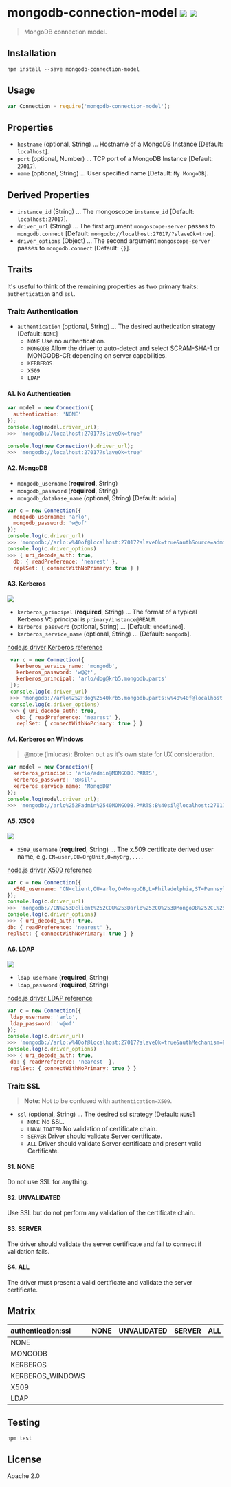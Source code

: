 # mongodb-connection-model [![][travis_img]][travis_url] [![][npm_img]][npm_url]

> MongoDB connection model.


## Installation

```
npm install --save mongodb-connection-model
```

## Usage

```javascript
var Connection = require('mongodb-connection-model');
```

## Properties

- `hostname` (optional, String) ... Hostname of a MongoDB Instance [Default: `localhost`].
- `port` (optional, Number) ... TCP port of a MongoDB Instance [Default: `27017`].
- `name` (optional, String) ... User specified name [Default: `My MongoDB`].

## Derived Properties

- `instance_id` (String) ... The mongoscope `instance_id` [Default: `localhost:27017`].
- `driver_url` (String) ... The first argument `mongoscope-server` passes to `mongodb.connect` [Default: `mongodb://localhost:27017/?slaveOk=true`].
- `driver_options` (Object) ... The second argument `mongoscope-server` passes to `mongodb.connect` [Default: `{}`].


## Traits

It's useful to think of the remaining properties as two primary traits: `authentication` and `ssl`.

### Trait: Authentication

- `authentication` (optional, String) ... The desired authetication strategy [Default: `NONE`]
  - `NONE` Use no authentication.
  - `MONGODB` Allow the driver to auto-detect and select SCRAM-SHA-1 or MONGODB-CR depending on server capabilities.
  - `KERBEROS`
  - `X509`
  - `LDAP`

<h4 id="authentication-none">A1. No Authentication</h4>

```javascript
var model = new Connection({
  authentication: 'NONE'
});
console.log(model.driver_url);
>>> 'mongodb://localhost:27017?slaveOk=true'

console.log(new Connection().driver_url);
>>> 'mongodb://localhost:27017?slaveOk=true'
```

#### A2. MongoDB

- `mongodb_username` (**required**, String)
- `mongodb_password` (**required**, String)
- `mongodb_database_name` (optional, String) [Default: `admin`]

```javascript
var c = new Connection({
  mongodb_username: 'arlo',
  mongodb_password: 'w@of'
});
console.log(c.driver_url)
>>> 'mongodb://arlo:w%40of@localhost:27017?slaveOk=true&authSource=admin'
console.log(c.driver_options)
>>> { uri_decode_auth: true,
  db: { readPreference: 'nearest' },
  replSet: { connectWithNoPrimary: true } }
```

#### A3. Kerberos

![][enterprise_img]

- `kerberos_principal` (**required**, String) ... The format of a typical Kerberos V5 principal is `primary/instance@REALM`.
- `kerberos_password` (optional, String) ... [Default: `undefined`].
- `kerberos_service_name` (optional, String) ... [Default: `mongodb`].

[node.js driver Kerberos reference](http://bit.ly/mongodb-node-driver-kerberos)

```javascript
 var c = new Connection({
   kerberos_service_name: 'mongodb',
   kerberos_password: 'w@@f',
   kerberos_principal: 'arlo/dog@krb5.mongodb.parts'
 });
 console.log(c.driver_url)
 >>> 'mongodb://arlo%252Fdog%2540krb5.mongodb.parts:w%40%40f@localhost:27017/kerberos?slaveOk=true&gssapiServiceName=mongodb&authMechanism=GSSAPI'
 console.log(c.driver_options)
 >>> { uri_decode_auth: true,
   db: { readPreference: 'nearest' },
   replSet: { connectWithNoPrimary: true } }
```

#### A4. Kerberos on Windows

> @note (imlucas): Broken out as it's own state for UX consideration.

```javascript
var model = new Connection({
  kerberos_principal: 'arlo/admin@MONGODB.PARTS',
  kerberos_password: 'B@sil',
  kerberos_service_name: 'MongoDB'
});
console.log(model.driver_url);
>>> 'mongodb://arlo%252Fadmin%2540MONGODB.PARTS:B%40sil@localhost:27017/kerberos?slaveOk=true&gssapiServiceName=MongoDB&authMechanism=GSSAPI'
```

#### A5. X509

![][enterprise_img]

- `x509_username` (**required**, String) ... The x.509 certificate derived user name, e.g. `CN=user,OU=OrgUnit,O=myOrg,...`.

[node.js driver X509 reference](http://bit.ly/mongodb-node-driver-x509)

```javascript
var c = new Connection({
  x509_username: 'CN=client,OU=arlo,O=MongoDB,L=Philadelphia,ST=Pennsylvania,C=US'
});
console.log(c.driver_url)
>>> 'mongodb://CN%253Dclient%252COU%253Darlo%252CO%253DMongoDB%252CL%253DPhiladelphia%252CST%253DPennsylvania%252CC%253DUS@localhost:27017?slaveOk=true&authMechanism=MONGODB-X509'
console.log(c.driver_options)
>>> { uri_decode_auth: true,
db: { readPreference: 'nearest' },
replSet: { connectWithNoPrimary: true } }
```


#### A6. LDAP

![][enterprise_img]

- `ldap_username` (**required**, String)
- `ldap_password` (**required**, String)

[node.js driver LDAP reference](http://bit.ly/mongodb-node-driver-ldap)

```javascript
var c = new Connection({
 ldap_username: 'arlo',
 ldap_password: 'w@of'
});
console.log(c.driver_url)
>>> 'mongodb://arlo:w%40of@localhost:27017?slaveOk=true&authMechanism=PLAIN'
console.log(c.driver_options)
>>> { uri_decode_auth: true,
 db: { readPreference: 'nearest' },
 replSet: { connectWithNoPrimary: true } }
```

### Trait: SSL

> **Note**: Not to be confused with `authentication=X509`.

- `ssl` (optional, String) ... The desired ssl strategy [Default: `NONE`]
  - `NONE` No SSL.
  - `UNVALIDATED` No validation of certificate chain.
  - `SERVER` Driver should validate Server certificate.
  - `ALL` Driver should validate Server certificate and present valid Certificate.

#### S1. NONE

Do not use SSL for anything.

#### S2. UNVALIDATED

Use SSL but do not perform any validation of the certificate chain.

#### S3. SERVER

The driver should validate the server certificate and fail to connect if validation fails.

#### S4. ALL

The driver must present a valid certificate and validate the server certificate.


## Matrix

| authentication:ssl |  NONE  |  UNVALIDATED  | SERVER | ALL |
| :----------------- | :----- | :------------ | :----- | :-- |
| NONE               |        |               |        |     |
| MONGODB            |        |               |        |     |
| KERBEROS           |        |               |        |     |
| KERBEROS_WINDOWS   |        |               |        |     |
| X509               |        |               |        |     |
| LDAP               |        |               |        |     |


## Testing

```
npm test
```

## License

Apache 2.0

[travis_img]: https://img.shields.io/travis/mongodb-js/mongodb-connection-model.svg?style=flat-square
[travis_url]: https://travis-ci.org/mongodb-js/mongodb-connection-model
[npm_img]: https://img.shields.io/npm/v/mongodb-connection-model.svg?style=flat-square
[npm_url]: https://www.npmjs.org/package/mongodb-connection-model
[gitter_img]: https://badges.gitter.im/Join%20Chat.svg
[gitter_url]: http://gitter.im/mongodb-js/mongodb-js
[enterprise_img]: https://img.shields.io/badge/MongoDB-Enterprise-blue.svg?style=flat-square
[coming_soon_img]: https://img.shields.io/badge/-Coming%20Soon-ff69b4.svg?style=flat-square
